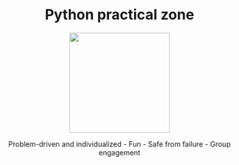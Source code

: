 <h1 align="center"> Python practical zone </h1>

<p align="center">
  <img src="https://upload.wikimedia.org/wikipedia/commons/thumb/c/c3/Python-logo-notext.svg/2000px-Python-logo-notext.svg.png" width="200" height="200"/>
</p>


<p align="center">
    Problem-driven and individualized - 
    Fun -
    Safe from failure -
    Group engagement 
</p>
